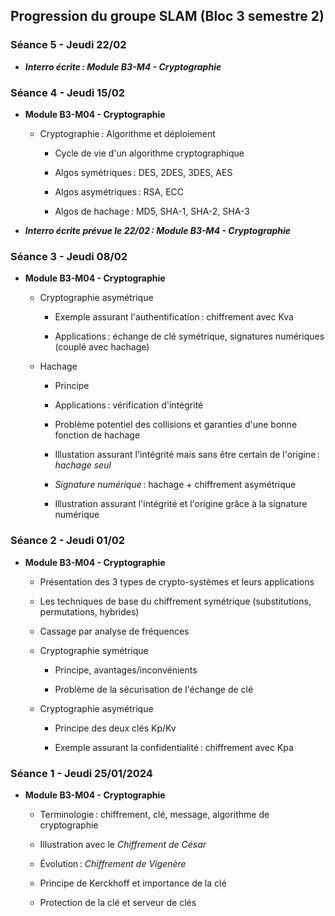 ## Progression du groupe SLAM (Bloc 3 semestre 2)

### Séance 5 - Jeudi 22/02

- **_Interro écrite : Module B3-M4 - Cryptographie_**

### Séance 4 - Jeudi 15/02

- **Module B3-M04 - Cryptographie**

  - Cryptographie : Algorithme et déploiement

    - Cycle de vie d'un algorithme cryptographique

    - Algos symétriques : DES, 2DES, 3DES, AES

    - Algos asymétriques : RSA, ECC

    - Algos de hachage : MD5, SHA-1, SHA-2, SHA-3

- **_Interro écrite prévue le 22/02 : Module B3-M4 - Cryptographie_**

### Séance 3 - Jeudi 08/02

- **Module B3-M04 - Cryptographie**

  - Cryptographie asymétrique

    - Exemple assurant l'authentification : chiffrement avec Kva

    - Applications : échange de clé symétrique, signatures numériques (couplé avec hachage)

  - Hachage

    - Principe

    - Applications : vérification d'intégrité

    - Problème potentiel des collisions et garanties d'une bonne fonction de hachage

    - Illustation assurant l'intégrité mais sans être certain de l'origine : _hachage seul_

    - *Signature numérique* : hachage + chiffrement asymétrique

    - Illustration assurant l'intégrité et l'origine grâce à la signature numérique

### Séance 2 - Jeudi 01/02

- **Module B3-M04 - Cryptographie**

  - Présentation des 3 types de crypto-systèmes et leurs applications

  - Les techniques de base du chiffrement symétrique (substitutions, permutations, hybrides)

  - Cassage par analyse de fréquences

  - Cryptographie symétrique

    - Principe, avantages/inconvénients

    - Problème de la sécurisation de l'échange de clé

  - Cryptographie asymétrique

    - Principe des deux clés Kp/Kv

    - Exemple assurant la confidentialité : chiffrement avec Kpa

### Séance 1 - Jeudi 25/01/2024

- **Module B3-M04 - Cryptographie**

  - Terminologie : chiffrement, clé, message, algorithme de cryptographie

  - Illustration avec le _Chiffrement de César_

  - Évolution : _Chiffrement de Vigenère_

  - Principe de Kerckhoff et importance de la clé

  - Protection de la clé et serveur de clés
